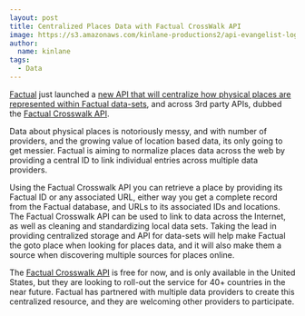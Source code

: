 ```yaml
---
layout: post
title: Centralized Places Data with Factual CrossWalk API
image: https://s3.amazonaws.com/kinlane-productions2/api-evangelist-logos/api-evangelist-butterfly-vertical.png
author:
  name: kinlane
tags:
  - Data
---
```

[Factual](http://www.factual.com "Factual") just launched a [new API that will centralize how physical places are represented within Factual data-sets](http://blog.factual.com/crosswalk-api), and across 3rd party APIs, dubbed the [Factual Crosswalk API](http://developer.factual.com/display/docs/Places+API+-+Crosswalk "Factual Crosswalk API").

Data about physical places is notoriously messy, and with number of providers, and the growing value of location based data, its only going to get messier. Factual is aiming to normalize places data across the web by providing a central ID to link individual entries across multiple data providers.

Using the Factual Crosswalk API you can retrieve a place by providing its Factual ID or any associated URL, either way you get a complete record from the Factual database, and URLs to its associated IDs and locations. The Factual Crosswalk API can be used to link to data across the Internet, as well as cleaning and standardizing local data sets. Taking the lead in providing centralized storage and API for data-sets will help make Factual the goto place when looking for places data, and it will also make them a source when discovering multiple sources for places online.

The [Factual Crosswalk API](http://developer.factual.com/display/docs/Places+API+-+Crosswalk "Factual Crosswalk API") is free for now, and is only available in the United States, but they are looking to roll-out the service for 40+ countries in the near future. Factual has partnered with multiple data providers to create this centralized resource, and they are welcoming other providers to participate.
